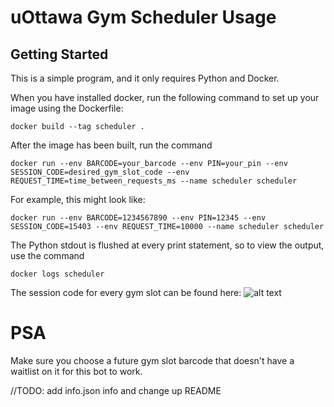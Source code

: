 # uOttawa Gym Scheduler Usage

## Getting Started
This is a simple program, and it only requires Python and Docker.

When you have installed docker, run the following command to set up your image using the Dockerfile:

```docker build --tag scheduler .```

After the image has been built, run the command 

```docker run --env BARCODE=your_barcode --env PIN=your_pin --env SESSION_CODE=desired_gym_slot_code --env REQUEST_TIME=time_between_requests_ms --name scheduler scheduler```

For example, this might look like:

```docker run --env BARCODE=1234567890 --env PIN=12345 --env SESSION_CODE=15403 --env REQUEST_TIME=10000 --name scheduler scheduler```

The Python stdout is flushed at every print statement, so to view the output, use the command

```docker logs scheduler```

The session code for every gym slot can be found here:
![alt text](https://github.com/photonized/uOttawa-Gym-Scheduler/blob/main/barcode.png "session code example")

# PSA
Make sure you choose a future gym slot barcode that doesn't have a waitlist on it for this bot to work.

//TODO: add info.json info and change up README